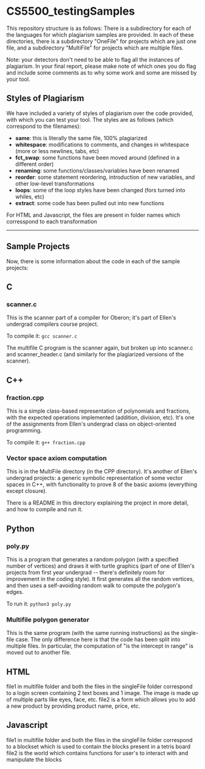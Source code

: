 # CS5500_testingSamples

This repository structure is as follows:
There is a subdirectory for each of the languages for which plagiarism samples are provided.
In each of these directories, there is a subdirectory "OneFile" for projects which are just one file, and a subdirectory "MultiFile" for projects which are multiple files.

Note: your detectors don't need to be able to flag all the instances of plagiarism.
In your final report, please make note of which ones you do flag and include some comments as to why some work and some are missed by your tool.

## Styles of Plagiarism
We have included a variety of styles of plagiarism over the code provided, with which you can test your tool.
The styles are as follows (which correspond to the filenames):
* **same**: this is literally the same file, 100% plagiarized
* **whitespace**: modifications to comments, and changes in whitespace (more or less newlines, tabs, etc)
* **fct_swap**: some functions have been moved around (defined in a different order)
* **renaming**: some functions/classes/variables have been renamed
* **reorder**: some statement reordering, introduction of new variables, and other low-level transformations
* **loops**: some of the loop styles have been changed (fors turned into whiles, etc)
* **extract**: some code has been pulled out into new functions

For HTML and Javascript, the files are present in folder names which corresspond to each transformation

----
## Sample Projects

Now, there is some information about the code in each of the sample projects:

## C
### scanner.c
This is the scanner part of a compiler for Oberon; it's part of Ellen's undergrad compilers course project. 

To compile it: ```gcc scanner.c```

The multifile C program is the scanner again, but broken up into scanner.c and scanner_header.c (and similarly for the plagiarized versions of the scanner).

## C++
### fraction.cpp
This is a simple class-based representation of polynomials and fractions, with the expected operations implemented (addition, division, etc). It's one of the assignments from Ellen's undergrad class on object-oriented programming. 

To compile it: ```g++ fraction.cpp```

### Vector space axiom computation
This is in the MultiFile directory (in the CPP directory). It's another of Ellen's undergrad projects: a generic symbolic representation of some vector spaces in C++, with functionality to prove 8 of the basic axioms (everything except closure).

There is a README in this directory explaining the project in more detail, and how to compile and run it.

## Python 
### poly.py
This is a program that generates a random polygon (with a specified number of vertices) and draws it with turtle graphics (part of one of Ellen's projects from first year undergrad -- there's definitely room for improvement in the coding style).
It first generates all the random vertices, and then uses a self-avoiding random walk to compute the polygon's edges.

To run it: ```python3 poly.py```

### Multifile polygon generator
This is the same program (with the same running instructions) as the single-file case. 
The only difference here is that the code has been split into multiple files.
In particular, the computation of "is the intercept in range" is moved out to another file.

## HTML
file1 in multifile folder and both the files in the singleFile folder correspond to a login screen containing 2 text boxes and 1 image. The image is made up of multiple parts like eyes, face, etc.
file2 is a form which allows you to add a new product by providing product name, price, etc.

## Javascript
file1 in multifile folder and both the files in the singleFile folder correspond to a blockset which is used to contain the blocks present in a tetris board
file2 is the world which contains functions for user's to interact with and manipulate the blocks

